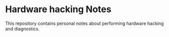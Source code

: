 # Hardware hacking Notes

This repository contains personal notes about performing hardware hacking and diagnostics. 

